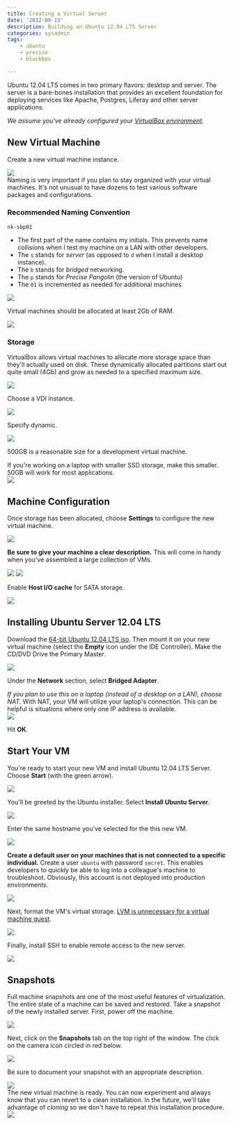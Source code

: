 ```yaml
---
title: Creating a Virtual Server
date: '2012-09-13'
description: Building an Ubuntu 12.04 LTS Server
categories: sysadmin
tags: 
    - ubuntu
    - precise
    - blackbox

---
```


Ubuntu 12.04 LTS comes in two primary flavors: desktop and server. The server is a bare-bones installation that provides an excellent foundation for deploying services like Apache, Postgres, Liferay and other server applications.

_We assume you've already configured your [VirtualBox environment](sysadmin/virtualization-with-virtualbox)._

## New Virtual Machine

Create a new virtual machine instance.

<img class="diagram" src="http://dl.dropbox.com/u/59707331/ruhoh/nkabir.ruhoh.com/posts/sysadmin/creating-a-virtual-server/virtualbox-001.png" />

<div class="alert alert-info">
Naming is very important if you plan to stay organized with your virtual machines. It's not unusual to have dozens to test various software packages and configurations. 
</div>

### Recommended Naming Convention

    nk-sbp01

* The first part of the name contains my initials. This prevents name collisions when I test my machine on a LAN with other developers. 
* The `s` stands for _server_ (as opposed to `d` when I install a desktop instance).
* The `b` stands for _bridged_ networking.
* The `p` stands for _Precise Pangolin_ (the version of Ubuntu)
* The `01` is incremented as needed for additional machines

<img class="diagram" src="http://dl.dropbox.com/u/59707331/ruhoh/nkabir.ruhoh.com/posts/sysadmin/creating-a-virtual-server/virtualbox-002.png" />

Virtual machines should be allocated at least 2Gb of RAM.

<img class="diagram" src="http://dl.dropbox.com/u/59707331/ruhoh/nkabir.ruhoh.com/posts/sysadmin/creating-a-virtual-server/virtualbox-003.png" />

### Storage

VirtualBox allows virtual machines to allocate more storage space than they'll actually used on disk. These dynamically allocated partitions start out quite small (4Gb) and grow as needed to a specified maximum size. 

<img class="diagram" src="http://dl.dropbox.com/u/59707331/ruhoh/nkabir.ruhoh.com/posts/sysadmin/creating-a-virtual-server/virtualbox-004.png" />

Choose a VDI instance.

<img class="diagram" src="http://dl.dropbox.com/u/59707331/ruhoh/nkabir.ruhoh.com/posts/sysadmin/creating-a-virtual-server/virtualbox-005.png" />

Specify dynamic.

<img class="diagram" src="http://dl.dropbox.com/u/59707331/ruhoh/nkabir.ruhoh.com/posts/sysadmin/creating-a-virtual-server/virtualbox-006.png" />

500GB is a reasonable size for a development virtual machine.

<div class="alert alert-error">
If you're working on a laptop with smaller SSD storage, make this smaller. 50GB will work for most applications.
</div>

<img class="digram" src="http://dl.dropbox.com/u/59707331/ruhoh/nkabir.ruhoh.com/posts/sysadmin/creating-a-virtual-server/server-001.png" />

## Machine Configuration

Once storage has been allocated, choose **Settings** to configure the new virtual machine.

<img class="diagram" src="http://dl.dropbox.com/u/59707331/ruhoh/nkabir.ruhoh.com/posts/sysadmin/creating-a-virtual-server/server-002.png" />

**Be sure to give your machine a clear description.** This will come in handy when you've assembled a large collection of VMs.

<img class="diagram" src="http://dl.dropbox.com/u/59707331/ruhoh/nkabir.ruhoh.com/posts/sysadmin/creating-a-virtual-server/server-003.png" />

<img class="diagram" src="http://dl.dropbox.com/u/59707331/ruhoh/nkabir.ruhoh.com/posts/sysadmin/creating-a-virtual-server/server-004.png" />

Enable **Host I/O cache** for SATA storage.

<img class="diagram" src="http://dl.dropbox.com/u/59707331/ruhoh/nkabir.ruhoh.com/posts/sysadmin/creating-a-virtual-server/server-005.png" />

## Installing Ubuntu Server 12.04 LTS

Download the [64-bit Ubuntu 12.04 LTS iso](http://releases.ubuntu.com/12.04/). Then mount it on your new virtual machine (select the **Empty** icon under the IDE Controller). Make the CD/DVD Drive the Primary Master.

<img class="diagram" src="http://dl.dropbox.com/u/59707331/ruhoh/nkabir.ruhoh.com/posts/sysadmin/creating-a-virtual-server/server-006.png" />

Under the **Network** section, select **Bridged Adapter**.

<div class="alert alert-info">
<em>If you plan to use this on a laptop (instead of a desktop on a LAN), choose NAT.</em> With NAT, your VM will utilize your laptop's connection. This can be helpful is situations where only one IP address is available.
</div>

<img class="diagram" src="http://dl.dropbox.com/u/59707331/ruhoh/nkabir.ruhoh.com/posts/sysadmin/creating-a-virtual-server/server-007.png" />

Hit **OK**.

## Start Your VM

You're ready to start your new VM and install Ubuntu 12.04 LTS Server. Choose **Start** (with the green arrow).

<img class="diagram" src="http://dl.dropbox.com/u/59707331/ruhoh/nkabir.ruhoh.com/posts/sysadmin/creating-a-virtual-server/server-008.png" />

You'll be greeted by the Ubuntu installer. Select **Install Ubuntu Server**.

<img class="diagram" src="http://dl.dropbox.com/u/59707331/ruhoh/nkabir.ruhoh.com/posts/sysadmin/creating-a-virtual-server/server-009.png" />

Enter the same hostname you've selected for the this new VM.

<img class="diagram" src="http://dl.dropbox.com/u/59707331/ruhoh/nkabir.ruhoh.com/posts/sysadmin/creating-a-virtual-server/server-010.png" />

**Create a default user on your machines that is not connected to a specific individual.** Create a user `ubuntu` with password `secret`. This enables developers to quickly be able to log into a colleague's machine to troubleshoot. Obviously, this account is not deployed into production environments.

<img class="diagram" src="http://dl.dropbox.com/u/59707331/ruhoh/nkabir.ruhoh.com/posts/sysadmin/creating-a-virtual-server/server-011.png" />

Next, format the VM's virtual storage. [LVM is unnecessary for a virtual machine guest](http://en.wikipedia.org/wiki/Logical_Volume_Manager_%28Linux%29).

<img class="diagram" src="http://dl.dropbox.com/u/59707331/ruhoh/nkabir.ruhoh.com/posts/sysadmin/creating-a-virtual-server/server-012.png" />

Finally, install SSH to enable remote access to the new server.

<img class="diagram" src="http://dl.dropbox.com/u/59707331/ruhoh/nkabir.ruhoh.com/posts/sysadmin/creating-a-virtual-server/server-013.png" />

## Snapshots

Full machine snapshots are one of the most useful features of virtualization. The entire state of a machine can be saved and restored. Take a snapshot of the newly installed server. First, power off the machine.

<img class="diagram" src="http://dl.dropbox.com/u/59707331/ruhoh/nkabir.ruhoh.com/posts/sysadmin/creating-a-virtual-server/server-014.png" />

Next, click on the **Snapshots** tab on the top right of the window. The click on the camera icon circled in red below.

<img class="diagram" src="http://dl.dropbox.com/u/59707331/ruhoh/nkabir.ruhoh.com/posts/sysadmin/creating-a-virtual-server/server-015.png" />

Be sure to document your snapshot with an appropriate description.

<img class="diagram" src="http://dl.dropbox.com/u/59707331/ruhoh/nkabir.ruhoh.com/posts/sysadmin/creating-a-virtual-server/server-016.png" />

<div class="alert alert-success">
The new virtual machine is ready. You can now experiment and always know that you can revert to a clean installation. In the future, we'll take advantage of <em>cloning</em> so we don't have to repeat this installation procedure.
</div>

<img class="diagram" src="http://dl.dropbox.com/u/59707331/ruhoh/nkabir.ruhoh.com/posts/sysadmin/creating-a-virtual-server/server-017.png" />


